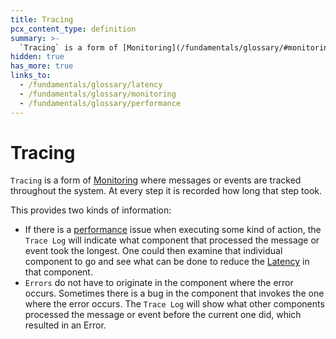```yaml
---
title: Tracing
pcx_content_type: definition
summary: >-
  `Tracing` is a form of [Monitoring](/fundamentals/glossary/#monitoring) where messages or events are tracked throughout the system. At every step it is recorded how long that step took.
hidden: true
has_more: true
links_to:
  - /fundamentals/glossary/latency
  - /fundamentals/glossary/monitoring
  - /fundamentals/glossary/performance
---
```


# Tracing

`Tracing` is a form of [Monitoring](/fundamentals/glossary/monitoring) where messages or events are tracked throughout the system. At every step it is recorded how long that step took.

This provides two kinds of information:

- If there is a [performance](/fundamentals/glossary/performance) issue when executing some kind of action, the `Trace Log` will indicate what component that processed the message or event took the longest. One could then examine that individual component to go and see what can be done to reduce the [Latency](/fundamentals/glossary/latency) in that component.
- `Errors` do not have to originate in the component where the error occurs. Sometimes there is a bug in the component that invokes the one where the error occurs. The `Trace Log` will show what other components processed the message or event before the current one did, which resulted in an Error.
